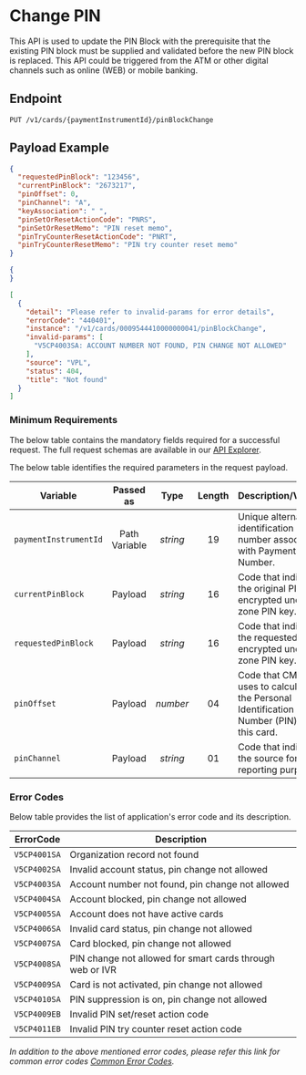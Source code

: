 # Change PIN

This API is used to update the PIN Block with the prerequisite that the existing PIN block must be supplied and validated before the new PIN block is replaced. This API could be triggered from the ATM or other digital channels such as online (WEB) or mobile banking.

## Endpoint

`PUT /v1/cards/{paymentInstrumentId}/pinBlockChange`

## Payload Example

<!--
type: tab
titles: Request, Response, Error
-->

```json
{
  "requestedPinBlock": "123456",
  "currentPinBlock": "2673217",
  "pinOffset": 0,
  "pinChannel": "A",
  "keyAssociation": " ",
  "pinSetOrResetActionCode": "PNRS",
  "pinSetOrResetMemo": "PIN reset memo",
  "pinTryCounterResetActionCode": "PNRT",
  "pinTryCounterResetMemo": "PIN try counter reset memo"
}
```

<!--
type: tab
--> 

```json
{
}

```

<!--
type: tab
--> 

```json
[
  {
    "detail": "Please refer to invalid-params for error details",
    "errorCode": "440401",
    "instance": "/v1/cards/0009544410000000041/pinBlockChange",
    "invalid-params": [
      "V5CP4003SA: ACCOUNT NUMBER NOT FOUND, PIN CHANGE NOT ALLOWED"
    ],
    "source": "VPL",
    "status": 404,
    "title": "Not found"
  }
]
```

<!-- type: tab-end -->

### Minimum Requirements

The below table contains the mandatory fields required for a successful request. The full request schemas are available in our [API Explorer](../api/?type=put&path=/v1/cards/{paymentInstrumentId}/pinBlockChange).

The below table identifies the required parameters in the request payload.

| Variable | Passed as | Type | Length | Description/Values |
| -------- | :-------: | :--: | :------------: | ------------------ |
| `paymentInstrumentId` | Path Variable | *string* | 19 | Unique alternate identification number associated with Payment Card Number. |
| `currentPinBlock` | Payload | *string* | 16 | Code that indicates the original PIN encrypted under a zone PIN key. |
| `requestedPinBlock` | Payload | *string* | 16 | Code that indicates the requested PIN encrypted under a zone PIN key. |
| `pinOffset` | Payload | *number* | 04 | Code that CMS uses to calculate the Personal Identification Number (PIN) for this card. |
| `pinChannel` | Payload | *string* | 01 | Code that indicates the source for reporting purposes. |

### Error Codes 

Below table provides the list of application's error code and its description.

| ErrorCode |  Description |
| --------  | ------------------ |
|`V5CP4001SA`| Organization record not found | 
|`V5CP4002SA`| Invalid account status, pin change not allowed | 
|`V5CP4003SA`| Account number not found, pin change not allowed | 
|`V5CP4004SA`| Account blocked, pin change not allowed | 
|`V5CP4005SA`| Account does not have active cards |
|`V5CP4006SA`| Invalid card status, pin change not allowed | 
|`V5CP4007SA`| Card blocked, pin change not allowed | 
|`V5CP4008SA`| PIN change not allowed for smart cards through web or IVR | 
|`V5CP4009SA`| Card is not activated, pin change not allowed | 
|`V5CP4010SA`| PIN suppression is on, pin change not allowed | 
|`V5CP4009EB`| Invalid PIN set/reset action code | 
|`V5CP4011EB`| Invalid PIN try counter reset action code | 


*In addition to the above mentioned error codes, please refer this link for common error codes [Common Error Codes](?path=docs/Common_Error_Code.md).*
